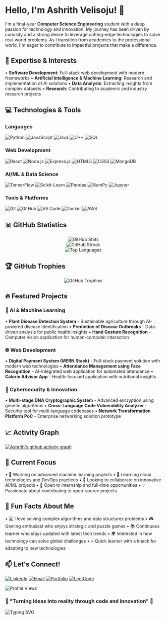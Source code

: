 # Hello, I'm Ashrith Velisoju! 👋

I'm a final-year **Computer Science Engineering** student with a deep passion for technology and innovation. My journey has been driven by curiosity and a strong desire to leverage cutting-edge technologies to solve real-world problems. As I transition from academics to the professional world, I'm eager to contribute to impactful projects that make a difference.

## 🚀 Expertise & Interests

• **Software Development**: Full-stack web development with modern frameworks
• **Artificial Intelligence & Machine Learning**: Research and implementation of AI solutions
• **Data Analysis**: Extracting insights from complex datasets
• **Research**: Contributing to academic and industry research projects

## 💻 Technologies & Tools

### Languages
![Python](https://img.shields.io/badge/Python-3776AB?style=for-the-badge&logo=python&logoColor=white)
![JavaScript](https://img.shields.io/badge/JavaScript-F7DF1E?style=for-the-badge&logo=javascript&logoColor=black)
![Java](https://img.shields.io/badge/Java-ED8B00?style=for-the-badge&logo=java&logoColor=white)
![C++](https://img.shields.io/badge/C%2B%2B-00599C?style=for-the-badge&logo=c%2B%2B&logoColor=white)
![SQL](https://img.shields.io/badge/SQL-316192?style=for-the-badge&logo=postgresql&logoColor=white)

### Web Development
![React](https://img.shields.io/badge/React-20232A?style=for-the-badge&logo=react&logoColor=61DAFB)
![Node.js](https://img.shields.io/badge/Node.js-43853D?style=for-the-badge&logo=node.js&logoColor=white)
![Express.js](https://img.shields.io/badge/Express.js-404D59?style=for-the-badge)
![HTML5](https://img.shields.io/badge/HTML5-E34F26?style=for-the-badge&logo=html5&logoColor=white)
![CSS3](https://img.shields.io/badge/CSS3-1572B6?style=for-the-badge&logo=css3&logoColor=white)
![MongoDB](https://img.shields.io/badge/MongoDB-4EA94B?style=for-the-badge&logo=mongodb&logoColor=white)

### AI/ML & Data Science
![TensorFlow](https://img.shields.io/badge/TensorFlow-FF6F00?style=for-the-badge&logo=tensorflow&logoColor=white)
![Scikit-Learn](https://img.shields.io/badge/scikit--learn-F7931E?style=for-the-badge&logo=scikit-learn&logoColor=white)
![Pandas](https://img.shields.io/badge/pandas-150458?style=for-the-badge&logo=pandas&logoColor=white)
![NumPy](https://img.shields.io/badge/numpy-013243?style=for-the-badge&logo=numpy&logoColor=white)
![Jupyter](https://img.shields.io/badge/Jupyter-F37626?style=for-the-badge&logo=jupyter&logoColor=white)

### Tools & Platforms
![Git](https://img.shields.io/badge/Git-F05032?style=for-the-badge&logo=git&logoColor=white)
![GitHub](https://img.shields.io/badge/GitHub-100000?style=for-the-badge&logo=github&logoColor=white)
![VS Code](https://img.shields.io/badge/VS%20Code-0078d4?style=for-the-badge&logo=visual-studio-code&logoColor=white)
![Docker](https://img.shields.io/badge/Docker-2496ED?style=for-the-badge&logo=docker&logoColor=white)
![AWS](https://img.shields.io/badge/AWS-232F3E?style=for-the-badge&logo=amazon-aws&logoColor=white)

## 📊 GitHub Statistics

<div align="center">
  <img src="https://github-readme-stats.vercel.app/api?username=ashrithvelisoju&show_icons=true&theme=radical&hide_border=true&include_all_commits=true&count_private=true" alt="GitHub Stats" />
</div>

<div align="center">
  <img src="https://github-readme-streak-stats.herokuapp.com/?user=ashrithvelisoju&theme=radical&hide_border=true" alt="GitHub Streak" />
</div>

<div align="center">
  <img src="https://github-readme-stats.vercel.app/api/top-langs/?username=ashrithvelisoju&layout=compact&theme=radical&hide_border=true" alt="Top Languages" />
</div>

## 🏆 GitHub Trophies

<div align="center">
  <img src="https://github-profile-trophy.vercel.app/?username=ashrithvelisoju&theme=radical&no-frame=true&no-bg=true&margin-w=4" alt="GitHub Trophies" />
</div>

## 🔥 Featured Projects

### 🤖 AI & Machine Learning
• **Plant Disease Detection System** - Sustainable agriculture through AI-powered disease identification
• **Prediction of Disease Outbreaks** - Data-driven analysis for public health insights
• **Hand Gesture Recognition** - Computer vision application for human-computer interaction

### 🌐 Web Development
• **Digital Payment System (MERN Stack)** - Full-stack payment solution with modern web technologies
• **Attendance Management using Face Recognition** - AI-integrated web application for automated attendance
• **Calorie Advisor App** - Health-focused application with nutritional insights

### 🔐 Cybersecurity & Innovation
• **Multi-stage DNA Cryptographic System** - Advanced encryption using genetic algorithms
• **Cross-Language Code Vulnerability Analyzer** - Security tool for multi-language codebases
• **Network Transformation Platform PoC** - Enterprise networking solution prototype

## 📈 Activity Graph

[![Ashrith's github activity graph](https://github-readme-activity-graph.vercel.app/graph?username=ashrithvelisoju&theme=react-dark)](https://github.com/ashutosh00710/github-readme-activity-graph)

## 🎯 Current Focus

• 🔭 Working on advanced machine learning projects
• 🌱 Learning cloud technologies and DevOps practices
• 👯 Looking to collaborate on innovative AI/ML projects
• 🤝 Open to internship and full-time opportunities
• 💡 Passionate about contributing to open-source projects

## 🌟 Fun Facts About Me

• 💻 I love solving complex algorithms and data structures problems
• 🎮 Gaming enthusiast who enjoys strategic and puzzle games
• 📚 Continuous learner who stays updated with latest tech trends
• 🌍 Interested in how technology can solve global challenges
• ⚡ Quick learner with a knack for adapting to new technologies

## 📫 Let's Connect!

[![LinkedIn](https://img.shields.io/badge/LinkedIn-0077B5?style=for-the-badge&logo=linkedin&logoColor=white)]([https://www.linkedin.com/in/ashrithvelisoju/])
[![Email](https://img.shields.io/badge/Gmail-D14836?style=for-the-badge&logo=gmail&logoColor=white)](mailto:ashrithvelisoju@gmail.com)
[![Portfolio](https://img.shields.io/badge/Portfolio-FF5722?style=for-the-badge&logo=todoist&logoColor=white)](https://ashrithvelisoju.github.io/)
[![LeetCode](https://img.shields.io/badge/LeetCode-000000?style=for-the-badge&logo=LeetCode&logoColor=#d16c06)](https://leetcode.com/ashrithvelisoju)

![Profile Views](https://komarev.com/ghpvc/?username=ashrithvelisoju&color=blue&style=flat)

### 💫 "Turning ideas into reality through code and innovation" 💫

![Typing SVG](https://readme-typing-svg.herokuapp.com/?lines=Full-stack+Developer;AI/ML+Enthusiast;Problem+Solver;Tech+Explorer&font=Fira%20Code&center=true&width=380&height=50&duration=4000&pause=1000)
